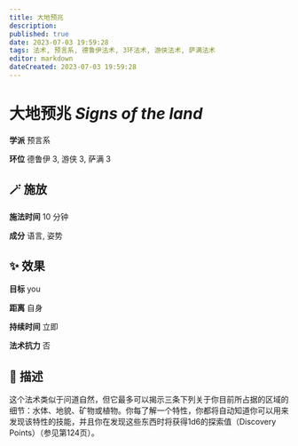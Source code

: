 ```yaml
---
title: 大地预兆
description: 
published: true
date: 2023-07-03 19:59:28
tags: 法术, 预言系, 德鲁伊法术, 3环法术, 游侠法术, 萨满法术
editor: markdown
dateCreated: 2023-07-03 19:59:28
---
```


# **大地预兆** *Signs of the land*

**学派** 预言系 

**环位** 德鲁伊 3, 游侠 3, 萨满 3

## 🪄 施放

**施法时间** 10 分钟

**成分** 语言, 姿势

## ✨ 效果 

**目标** you 

**距离** 自身  

**持续时间** 立即 

**法术抗力** 否

## 📖 描述

这个法术类似于问道自然，但它最多可以揭示三条下列关于你目前所占据的区域的细节：水体、地貌、矿物或植物。你每了解一个特性，你都将自动知道你可以用来发现该特性的技能，并且你在发现这些东西时将获得1d6的探索值（Discovery Points）（参见第124页）。
    